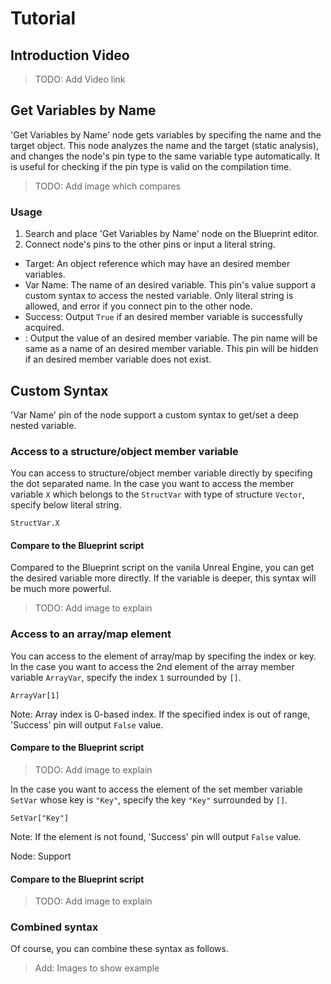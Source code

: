 # Tutorial

## Introduction Video

> TODO: Add Video link

## Get Variables by Name

'Get Variables by Name' node gets variables by specifing the name and the target object.
This node analyzes the name and the target (static analysis), and changes the node's pin type to the same variable type automatically.
It is useful for checking if the pin type is valid on the compilation time.

> TODO: Add image which compares 

### Usage

1. Search and place 'Get Variables by Name' node on the Blueprint editor.
2. Connect node's pins to the other pins or input a literal string.
  * Target: An object reference which may have an desired member variables.
  * Var Name: The name of an desired variable. This pin's value support a custom syntax to access the nested variable. Only literal string is allowed, and error if you connect pin to the other node.
  * Success: Output `True` if an desired member variable is successfully acquired.
  * <variable-name>: Output the value of an desired member variable. The pin name will be same as a name of an desired member variable. This pin will be hidden if an desired member variable does not exist.


## Custom Syntax

'Var Name' pin of the node support a custom syntax to get/set a deep nested variable.

### Access to a structure/object member variable

You can access to structure/object member variable directly by specifing the dot separated name.
In the case you want to access the member variable `X` which belongs to the `StructVar` with type of structure `Vector`, specify below literal string.

```
StructVar.X
```

#### Compare to the Blueprint script

Compared to the Blueprint script on the vanila Unreal Engine, you can get the desired variable more directly.
If the variable is deeper, this syntax will be much more powerful.

> TODO: Add image to explain

### Access to an array/map element

You can access to the element of array/map by specifing the index or key.
In the case you want to access the 2nd element of the array member variable `ArrayVar`, specify the index `1` surrounded by `[]`.

```
ArrayVar[1]
```

Note: Array index is 0-based index. If the specified index is out of range, 'Success' pin will output `False` value.

#### Compare to the Blueprint script

> TODO: Add image to explain

In the case you want to access the element of the set member variable `SetVar` whose key is `"Key"`, specify the key `"Key"` surrounded by `[]`.

```
SetVar["Key"]
```

Note: If the element is not found, 'Success' pin will output `False` value.

Node: Support 

#### Compare to the Blueprint script

> TODO: Add image to explain

### Combined syntax

Of course, you can combine these syntax as follows.

> Add: Images to show example

